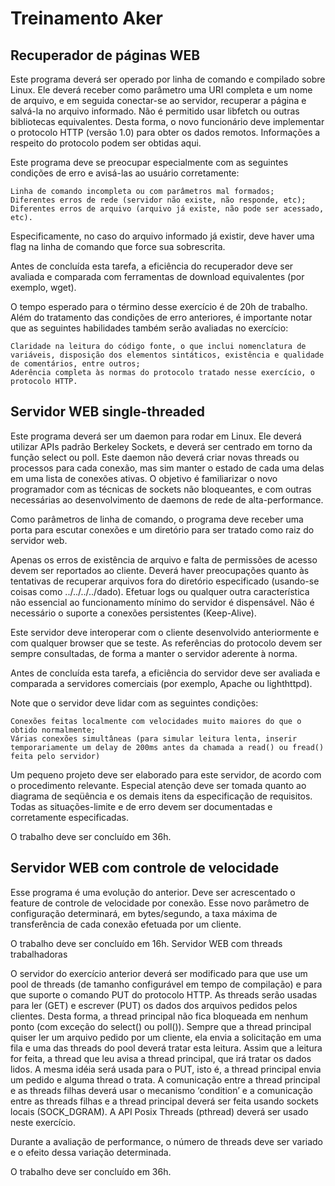 # Treinamento Aker
## Recuperador de páginas WEB

Este programa deverá ser operado por linha de comando e compilado sobre Linux. Ele deverá receber como parâmetro uma URI completa e um nome de arquivo, e em seguida conectar-se ao servidor, recuperar a página e salvá-la no arquivo informado. Não é permitido usar libfetch ou outras bibliotecas equivalentes. Desta forma, o novo funcionário deve implementar o protocolo HTTP (versão 1.0) para obter os dados remotos. Informações a respeito do protocolo podem ser obtidas aqui.

Este programa deve se preocupar especialmente com as seguintes condições de erro e avisá-las ao usuário corretamente:

    Linha de comando incompleta ou com parâmetros mal formados;
    Diferentes erros de rede (servidor não existe, não responde, etc);
    Diferentes erros de arquivo (arquivo já existe, não pode ser acessado, etc).

Especificamente, no caso do arquivo informado já existir, deve haver uma flag na linha de comando que force sua sobrescrita.

Antes de concluída esta tarefa, a eficiência do recuperador deve ser avaliada e comparada com ferramentas de download equivalentes (por exemplo, wget).

O tempo esperado para o término desse exercício é de 20h de trabalho. Além do tratamento das condições de erro anteriores, é importante notar que as seguintes habilidades também serão avaliadas no exercício:

    Claridade na leitura do código fonte, o que inclui nomenclatura de variáveis, disposição dos elementos sintáticos, existência e qualidade de comentários, entre outros;
    Aderência completa às normas do protocolo tratado nesse exercício, o protocolo HTTP.

## Servidor WEB single-threaded

Este programa deverá ser um daemon para rodar em Linux. Ele deverá utilizar APIs padrão Berkeley Sockets, e deverá ser centrado em torno da função select ou poll. Este daemon não deverá criar novas threads ou processos para cada conexão, mas sim manter o estado de cada uma delas em uma lista de conexões ativas. O objetivo é familiarizar o novo programador com as técnicas de sockets não bloqueantes, e com outras necessárias ao desenvolvimento de daemons de rede de alta-performance.

Como parâmetros de linha de comando, o programa deve receber uma porta para escutar conexões e um diretório para ser tratado como raiz do servidor web.

Apenas os erros de existência de arquivo e falta de permissões de acesso devem ser reportados ao cliente. Deverá haver preocupações quanto às tentativas de recuperar arquivos fora do diretório especificado (usando-se coisas como ../../../../dado). Efetuar logs ou qualquer outra característica não essencial ao funcionamento mínimo do servidor é dispensável. Não é necessário o suporte a conexões persistentes (Keep-Alive).

Este servidor deve interoperar com o cliente desenvolvido anteriormente e com qualquer browser que se teste. As referências do protocolo devem ser sempre consultadas, de forma a manter o servidor aderente à norma.

Antes de concluída esta tarefa, a eficiência do servidor deve ser avaliada e comparada a servidores comerciais (por exemplo, Apache ou lighthttpd).

Note que o servidor deve lidar com as seguintes condições:

    Conexões feitas localmente com velocidades muito maiores do que o obtido normalmente;
    Várias conexões simultâneas (para simular leitura lenta, inserir temporariamente um delay de 200ms antes da chamada a read() ou fread() feita pelo servidor)

Um pequeno projeto deve ser elaborado para este servidor, de acordo com o procedimento relevante. Especial atenção deve ser tomada quanto ao diagrama de seqüência e os demais itens da especificação de requisitos. Todas as situações-limite e de erro devem ser documentadas e corretamente especificadas.

O trabalho deve ser concluído em 36h.
## Servidor WEB com controle de velocidade

Esse programa é uma evolução do anterior. Deve ser acrescentado o feature de controle de velocidade por conexão. Esse novo parâmetro de configuração determinará, em bytes/segundo, a taxa máxima de transferência de cada conexão efetuada por um cliente.

O trabalho deve ser concluído em 16h.
Servidor WEB com threads trabalhadoras

O servidor do exercício anterior deverá ser modificado para que use um pool de threads (de tamanho configurável em tempo de compilação) e para que suporte o comando PUT do protocolo HTTP. As threads serão usadas para ler (GET) e escrever (PUT) os dados dos arquivos pedidos pelos clientes. Desta forma, a thread principal não fica bloqueada em nenhum ponto (com exceção do select() ou poll()). Sempre que a thread principal quiser ler um arquivo pedido por um cliente, ela envia a solicitação em uma fila e uma das threads do pool deverá tratar esta leitura. Assim que a leitura for feita, a thread que leu avisa a thread principal, que irá tratar os dados lidos. A mesma idéia será usada para o PUT, isto é, a thread principal envia um pedido e alguma thread o trata. A comunicação entre a thread principal e as threads filhas deverá usar o mecanismo ‘condition’ e a comunicação entre as threads filhas e a thread principal deverá ser feita usando sockets locais (SOCK_DGRAM). A API Posix Threads (pthread) deverá ser usado neste exercício.

Durante a avaliação de performance, o número de threads deve ser variado e o efeito dessa variação determinada.

O trabalho deve ser concluído em 36h.
